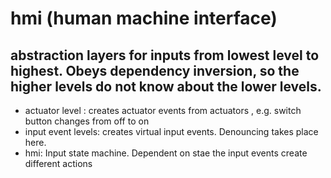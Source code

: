 # hmi (human machine interface)

## abstraction layers for inputs from  lowest level to highest. Obeys dependency inversion, so the higher levels do not know about the lower levels.

* actuator level : creates actuator events from  actuators
 , e.g. switch button changes from off to on
* input event levels: creates virtual input events. Denouncing takes place here. 
* hmi: Input state machine. Dependent on stae the input events create different actions